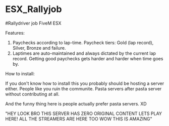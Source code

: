 # ESX_Rallyjob
#Rallydriver job FiveM ESX

Features:  
1. Paychecks according to lap-time. Paycheck tiers: Gold (lap record), Silver, Bronze and failure.
2. Laptimes are auto-maintained and always dictated by the current lap record.  Getting good paychecks gets harder and harder when time goes by.

How to install:

If you don't know how to install this you probably should be hosting a server either.
People like you ruin the communite. Pasta servers after pasta server without contributing at all.

And the funny thing here is people actually prefer pasta servers. XD

"HEY LOOK BRO THIS SERVER HAS ZERO ORIGINAL CONTENT LETS PLAY HERE! ALL THE STREAMERS ARE HERE TOO WOW THIS IS AMAZING"

